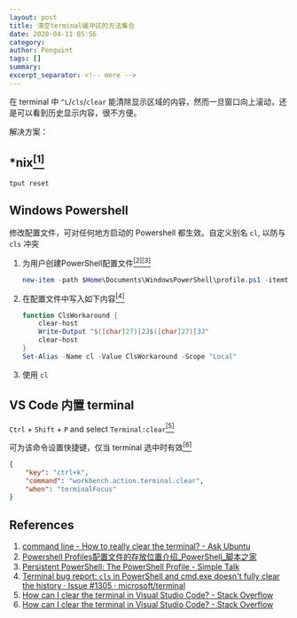```yaml
---
layout: post
title: 清空terminal缓冲区的方法集合
date: 2020-04-11 05:56
category: 
author: Penguint
tags: []
summary: 
excerpt_separator: <!-- more -->
---
```

<!-- more -->

在 terminal 中 `^L`/`cls`/`clear` 能清除显示区域的内容，然而一旦窗口向上滚动，还是可以看到历史显示内容，很不方便。

解决方案：

## *nix[<sup>[1]</sup>](#references)

```shell
tput reset
```

## Windows Powershell 

修改配置文件，可对任何地方启动的 Powershell 都生效。自定义别名 `cl`, 以防与 `cls` 冲突

1. 为用户创建PowerShell配置文件[<sup>[2]</sup>](#references)[<sup>[3]</sup>](#references)

    ```powershell
    new-item -path $Home\Documents\WindowsPowerShell\profile.ps1 -itemtype file -force
    ```

2. 在配置文件中写入如下内容[<sup>[4]</sup>](#references)
   
    ```powershell
    function ClsWorkaround {
        clear-host
        Write-Output "$([char]27)[2J$([char]27)[3J"
        clear-host
    }
    Set-Alias -Name cl -Value ClsWorkaround -Scope "Local"
    ```

3. 使用 `cl`

## VS Code 内置 terminal

`Ctrl` + `Shift` + `P` and select `Terminal:clear`[<sup>[5]</sup>](#references)

可为该命令设置快捷键，仅当 terminal 选中时有效[<sup>[6]</sup>](#references)

```json
{
    "key": "ctrl+k",
    "command": "workbench.action.terminal.clear",
    "when": "terminalFocus"
}
```

## References

1. [command line - How to really clear the terminal? - Ask Ubuntu](https://askubuntu.com/questions/25077/how-to-really-clear-the-terminal/25079#25079)
2. [Powershell Profiles配置文件的存放位置介绍_PowerShell_脚本之家](https://www.jb51.net/article/53412.htm)
3. [Persistent PowerShell: The PowerShell Profile - Simple Talk](https://www.red-gate.com/simple-talk/sysadmin/powershell/persistent-powershell-the-powershell-profile/)
4. [Terminal bug report: `cls` in PowerShell and cmd.exe doesn't fully clear the history · Issue #1305 · microsoft/terminal](https://github.com/microsoft/terminal/issues/1305#issuecomment-562895974)
5. [How can I clear the terminal in Visual Studio Code? - Stack Overflow](https://stackoverflow.com/questions/48713604/how-can-i-clear-the-terminal-in-visual-studio-code/54032337#54032337)
6. [How can I clear the terminal in Visual Studio Code? - Stack Overflow](https://stackoverflow.com/questions/48713604/how-can-i-clear-the-terminal-in-visual-studio-code/53343777#53343777)